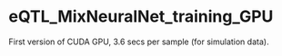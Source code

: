 # eQTL_MixNeuralNet_training_GPU

First version of CUDA GPU, 3.6 secs per sample (for simulation data).
